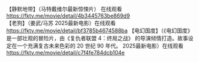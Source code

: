 【静默地带】（马特戴维尔最新惊悚片） 在线观看 https://fktv.me/movie/detail/4b3445763be869d9  
【老狗】（姜武/马苏 2025最新电影）在线观看 https://fktv.me/movie/detail/bf3785b4674588ba 
【电幻国度】（《电幻国度》是一部壮观的冒险片，由《复仇者联盟 4：终局之战》 的导演倾情打造。故事设定在一个充满复古未来色彩的 20 世纪 90 年代。 2025最新电影）在线观看  https://fktv.me/movie/detail/c7f4fe784dcb104e  

